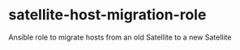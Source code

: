 # satellite-host-migration-role
Ansible role to migrate hosts from an old Satellite to a new Satellite
